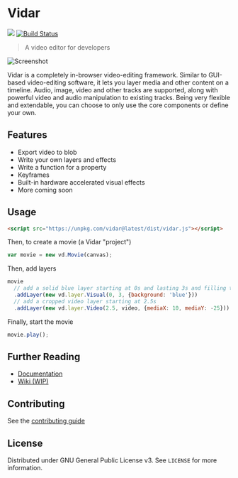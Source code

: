 # Vidar

[![](https://img.shields.io/npm/v/vidar)](https://www.npmjs.com/package/vidar)
[![Build Status](https://img.shields.io/endpoint.svg?url=https%3A%2F%2Factions-badge.atrox.dev%2Fclabe45%2Fvidar%2Fbadge&style=flat)](https://actions-badge.atrox.dev/clabe45/vidar/goto)

> A video editor for developers

![Screenshot](screenshots/2019-08-17_0.png)

Vidar is a completely in-browser video-editing framework. Similar to GUI-based video-editing software, it lets you layer media and other content on a timeline. Audio, image, video and other tracks are supported, along with powerful video and audio manipulation to existing tracks. Being very flexible and extendable, you can choose to only use the core components or define your own.

## Features

- Export video to blob
- Write your own layers and effects
- Write a function for a property
- Keyframes
- Built-in hardware accelerated visual effects
- More coming soon

## Usage

```html
<script src="https://unpkg.com/vidar@latest/dist/vidar.js"></script>
```

Then, to create a movie (a Vidar "project")
```js
var movie = new vd.Movie(canvas);
```

Then, add layers
```js
movie
  // add a solid blue layer starting at 0s and lasting 3s and filling the entire screen
  .addLayer(new vd.layer.Visual(0, 3, {background: 'blue'}))
  // add a cropped video layer starting at 2.5s
  .addLayer(new vd.layer.Video(2.5, video, {mediaX: 10, mediaY: -25}));
```

Finally, start the movie
```js
movie.play();
```

## Further Reading

- [Documentation](https://clabe45.github.io/vidar)
- [Wiki (WIP)](https://github.com/clabe45/vidar/wiki)

## Contributing

See the [contributing guide](CONTRIBUTING.md)

## License

Distributed under GNU General Public License v3. See `LICENSE` for more information.

